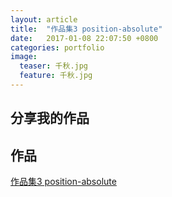 ```yaml
---
layout: article
title:  "作品集3 position-absolute"
date:   2017-01-08 22:07:50 +0800
categories: portfolio
image:
  teaser: 千秋.jpg
  feature: 千秋.jpg
---
```


## 分享我的作品




## 作品

<a href="https://hujingyin.github.io/portfolio/作品集3 position-absolute.html" target="_blank">作品集3 position-absolute</a>